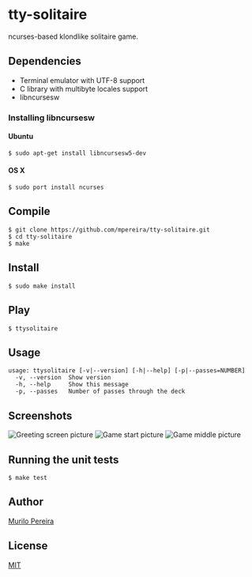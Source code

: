 # tty-solitaire
  ncurses-based klondlike solitaire game.

## Dependencies
  - Terminal emulator with UTF-8 support
  - C library with multibyte locales support
  - libncursesw

### Installing libncursesw

#### Ubuntu

    $ sudo apt-get install libncursesw5-dev

#### OS X

    $ sudo port install ncurses

## Compile
    $ git clone https://github.com/mpereira/tty-solitaire.git
    $ cd tty-solitaire
    $ make

## Install
    $ sudo make install

## Play
    $ ttysolitaire

## Usage
    usage: ttysolitaire [-v|--version] [-h|--help] [-p|--passes=NUMBER]
      -v, --version  Show version
      -h, --help     Show this message
      -p, --passes   Number of passes through the deck

## Screenshots
![Greeting screen picture](http://dl.dropbox.com/u/14256545/tty_solitaire_screenshot_shadowed_0.png)
![Game start picture](http://dl.dropbox.com/u/14256545/tty_solitaire_screenshot_shadowed_1.png)
![Game middle picture](http://dl.dropbox.com/u/14256545/tty_solitaire_screenshot_shadowed_2.png)

## Running the unit tests
    $ make test

## Author
   [Murilo Pereira](http://murilopereira.com)

## License
   [MIT](http://opensource.org/licenses/MIT)
